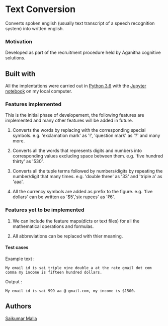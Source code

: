 # Text Conversion
Converts spoken english (usually text transcript of a speech recognition system) into written english. 

### Motivation
Developed as part of the recruitment procedure held by Aganitha cognitive solutions.

## Built with
All the implentations were carried out in [Python 3.6](https://www.python.org/downloads/release/python-360/) with the  [Jupyter notebook](https://jupyter.org/) on my local computer.

### Features implemented

This is the initial phase of developement, the following features are implemented and many other features will be added in future.

1. Converts the words by replacing with the corresponding special symbols. e.g. 'exclamation mark' as '!', 'question mark' as '?' and many more.

2. Converts all the words that represents digits and numbers into corresponding values excluding space between them. e.g. 'five hundred thirty' as '530'.

3. Converts all the tuple terms followed by numbers/digits by repeating the number/digit that many times. e.g. 'double three'  as '33' and 'triple a' as 'aaa'.  

4. All the currency symbols are added as prefix to the figure. e.g. 'five dollars' can be written as '$5','six rupees' as '₹6'.


### Features yet to be implemented

1. We can include the feature maps(dicts or text files) for all the mathematical operations and formulas.

2. All abbreviations can be replaced with thier meaning.

#### Test cases 
Example text : 
```
My email id is sai triple nine double a at the rate gmail dot com comma my income is fifteen hundred dollars.

```
Output :
```
My email id is sai 999 aa @ gmail.com, my income is $1500.

```


## Authors

[Saikumar Malla](https://github.com/saikumarmalla)

